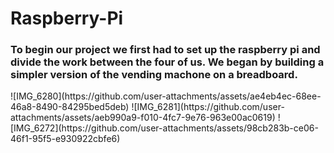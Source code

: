 # Raspberry-Pi
<h3>To begin our project we first had to set up the raspberry pi and divide the work between the four of us. We began by building a simpler version of the vending machone on a breadboard.</h3>
![IMG_6280](https://github.com/user-attachments/assets/ae4eb4ec-68ee-46a8-8490-84295bed5deb)
![IMG_6281](https://github.com/user-attachments/assets/aeb990a9-f010-4fc7-9e76-963e00ac0619)
![IMG_6272](https://github.com/user-attachments/assets/98cb283b-ce06-46f1-95f5-e930922cbfe6)
